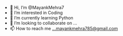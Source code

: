 - 👋 Hi, I’m @MayankMehra7
- 👀 I’m interested in Coding
- 🌱 I’m currently learning Python
- 💞️ I’m looking to collaborate on ...
- 📫 How to reach me ...mayankmehra785@gmail.com

<!---
MayankMehra7/MayankMehra7 is a ✨ special ✨ repository because its `README.md` (this file) appears on your GitHub profile.
You can click the Preview link to take a look at your changes.
--->
